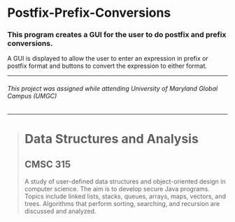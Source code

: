 # Postfix-Prefix-Conversions
### This program creates a GUI for the user to do postfix and prefix conversions.
A GUI is displayed to allow the user to enter an expression in prefix or postfix format and buttons to convert the expression to either format.

---
###### This project was assigned while attending University of Maryland Global Campus (UMGC)
---

><h1>Data Structures and Analysis</h1>
><h2>CMSC 315</h2>
><p>A study of user-defined data structures and object-oriented design in computer science. The aim is to develop secure Java programs. Topics include linked lists, stacks, queues, arrays, maps, vectors, and trees. Algorithms that perform sorting, searching, and recursion are discussed and analyzed.</p>
